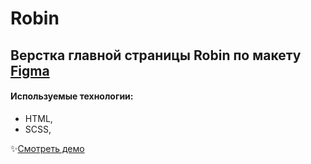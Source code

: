 # Robin

## Верстка главной страницы Robin по макету [Figma](https://www.figma.com/design/Ni4r0ZkIRZM1BIZ3Yd1KmF/Robin.-W-(Copy)?node-id=16-5&node-type=frame&t=Bd9PFbna1oZ9LEkJ-0)

#### Используемые технологии:

- HTML,
- SCSS,


✨[Смотреть демо](https://sonechka1.github.io/Robin/)

